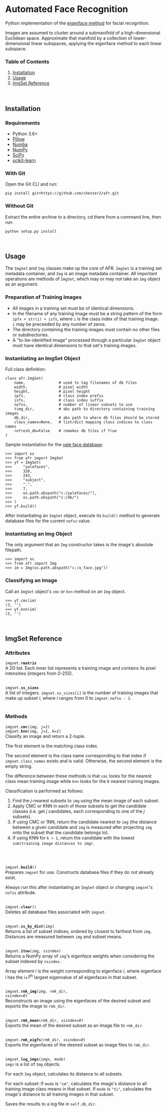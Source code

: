 # Automated Face Recognition

Python implementation of the [eigenface method](https://www.cs.ucsb.edu/~mturk/Papers/jcn.pdf) for facial recognition.

Images are assumed to cluster around a submanifold of a high-dimensional Euclidean space. Approximate that manifold by a collection of lower-dimensional linear subspaces, applying the eigenface method to each linear subspace.



### Table of Contents

1. [Installation](#installation)
2. [Usage](#usage)
3. [ImgSet Reference](#reference)



<br>
<h2 id="installation">Installation</h2>

### Requirements

- Python 3.6+
- [Pillow](https://python-pillow.org)
- [Numba](https://numba.pydata.org)
- [NumPy](http://www.numpy.org)
- [SciPy](https://www.scipy.org/scipylib/index.html)
- [scikit-learn](http://scikit-learn.org)



### With Git

Open the Git CLI and run:

```
pip install git+https://github.com/chester2/afr.git
```



### Without Git

Extract the entire archive to a directory, cd there from a command line, then run:
```
python setup.py install
```



<br>
<h2 id="usage">Usage</h2>

The `ImgSet` and `Img` classes make up the core of AFR. `ImgSet` is a training set metadata container, and `Img` is an image metadata container. All important operations are methods of `ImgSet`, which may or may not take an `Img` object as an argument.

### Preparation of Training Images

- All images in a training set must be of identical dimensions.
- In the filename of any training image must be a string pattern of the form `ipfx + str(i) + isfx`, where `i` is the class index of that training image. `i` may be preceeded by any number of zeros.
- The directory containing the training images must contain no other files or subdirectories.
- A "to-be-identified image" processed through a particular `ImgSet` object must have identical dimensions to that set's training images.

### Instantiating an ImgSet Object

Full class definition:

    class afr.ImgSet(
        name,               # used to tag filenames of db files
        width,              # pixel width
        height,             # pixel height
        ipfx,               # class index prefix
        isfx,               # class index suffix
        nofss,              # number of linear subsets to use
        timg_dir,           # abs path to directory containing training images
        db_dir,      	    # abs path to where db files should be stored
        class_names=None,   # list/dict mapping class indices to class names
        refresh_db=False    # remakes db files if True
    )

Sample instantiation for the [yale face database](http://vismod.media.mit.edu/vismod/classes/mas622-00/datasets/):

    >>> import os
    >>> from afr import ImgSet
    >>> yf = ImgSet(
    >>>     "yalefaces",
    >>>     320,
    >>>     243,
    >>>     "subject",
    >>>     ".",
    >>>     7,
    >>>     os.path.abspath("c:/yalefaces/"),
    >>>     os.path.abspath("c:/db/")
    >>> )
    >>> yf.build()

After instantiating an `ImgSet` object, execute its `build()` method to generate database files for the current `nofss` value.

### Instantiating an Img Object

The only argument that an `Img` constructor takes is the image's absolute filepath.

    >>> import os
    >>> from afr import Img
    >>> im = Img(os.path.abspath("c:/a_face.jpg"))

### Classifying an Image

Call an `ImgSet` object's `cmc` or `knn` method on an `Img` object.

    >>> yf.cmc(im)
    (3, '')
    >>> yf.knn(im)
    (3, '')



<br>
<h2 id="reference">ImgSet Reference</h2>

### Attributes

<code>imgset.<b>rmatrix</b></code><br>
A 2D list. Each inner list represents a training image and contains its pixel intensities (integers from 0-255).
<br>
<br>

<code>imgset.<b>ss_sizes</b></code><br>
A list of integers. `imgset.ss_sizes[i]` is the number of training images that make up subset *i*, where *i* ranges from 0 to `imgset.nofss - 1`.
<br>
<br>



### Methods

<code>imgset.<b>cmc</b>(<i>img, j=1</i>)</code><br>
<code>imgset.<b>knn</b>(<i>img, j=1, k=1</i>)</code><br>
Classify an image and return a 2-tuple.

The first element is the matching class index.

The second element is the class name corresponding to that index if `imgset.class_names` exists and is valid. Otherwise, the second element is the empty string.

The difference between these methods is that `cmc` looks for the nearest class mean training image while `knn` looks for the *k* nearest training images.

Classification is performed as follows:
1. Find the *j*-nearest subsets to `img` using the mean image of each subset.
2. Apply CMC or KNN in each of those subsets to get the candidate classes (i.e. get *j* candidates, each corresponding to one of the *j* subsets).
3. If using CMC or 1NN, return the candidate nearest to `img` (the distance between a given candidate and `img` is measured after projecting `img` onto the subset that the candidate belongs to).
4. If using KNN for `k > 1`, return the candidate with the lowest `sum(training image distances to img)`.
<br>
<br>

<code>imgset.<b>build</b>()</code><br>
Prepares `imgset` for use. Constructs database files if they do not already exist.

Always run this after instantiating an `ImgSet` object or changing `imgset`'s `nofss` attribute.
<br>
<br>

<code>imgset.<b>clear</b>()</code><br>
Deletes all database files associated with `imgset`.
<br>
<br>

<code>imgset.<b>ss_by_dist</b>(<i>img</i>)</code><br>
Returns a list of subset indices, ordered by closest to farthest from `img`. Distances are measured between `img` and subset means.
<br>
<br>

<code>imgset.<b>itow</b>(<i>img, ssindex</i>)</code><br>
Returns a NumPy array of `img`'s eigenface weights when considering the subset indexed by `ssindex`.

Array element *i* is the weight corresponding to eigenface *i*, where eigenface *i* has the *i+1*<sup>th</sup> largest eigenvalue of all eigenfaces in that subset.
<br>
<br>

<code>imgset.<b>rmk_img</b>(<i>img, rmk_dir, ssindex=0</i>)</code><br>
Reconstructs an image using the eigenfaces of the desired subset and exports the image to `rmk_dir`.
<br>
<br>

<code>imgset.<b>rmk_mean</b>(<i>rmk_dir, ssindex=0</i>)</code><br>
Exports the mean of the desired subset as an image file to `rmk_dir`.
<br>
<br>

<code>imgset.<b>rmk_eigfs</b>(<i>rmk_dir, ssindex=0</i>)</code><br>
Exports the eigenfaces of the desired subset as image files to `rmk_dir`.
<br>
<br>

<code>imgset.<b>log_imgs</b>(<i>imgs, mode</i>)</code><br>
`imgs` is a list of `Img` objects.

For each `Img` object, calculates its distance to all subsets.

For each subset: If `mode` is `"cm"`, calculates the image's distance to all training image class means in that subset. If `mode` is `"ti"`, calculates the image's distance to all training images in that subset.

Saves the results to a log file in `self.db_dir`.
<br>
<br>